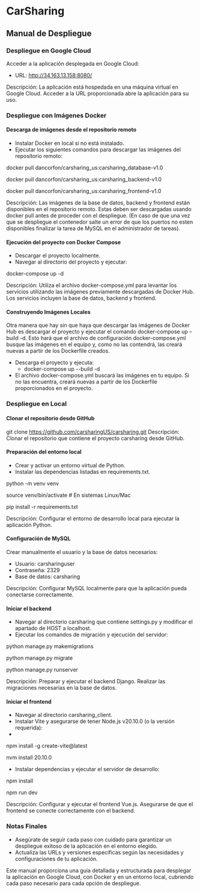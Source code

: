 # CarSharing
## Manual de Despliegue
### Despliegue en Google Cloud
Acceder a la aplicación desplegada en Google Cloud:
- URL: http://34.163.13.158:8080/

Descripción: La aplicación está hospedada en una máquina virtual en Google
Cloud. Acceder a la URL proporcionada abre la aplicación para su uso.
### Despliegue con Imágenes Docker
#### Descarga de imágenes desde el repositorio remoto
- Instalar Docker en local si no está instalado.
- Ejecutar los siguientes comandos para descargar las imágenes del repositorio
remoto:

docker pull dancorfon/carsharing_us:carsharing_database-v1.0

docker pull dancorfon/carsharing_us:carsharing_backend-v1.0

docker pull dancorfon/carsharing_us:carsharing_frontend-v1.0

Descripción: Las imágenes de la base de datos, backend y frontend están
disponibles en el repositorio remoto. Estas deben ser descargadas usando docker
pull antes de proceder con el despliegue. (En caso de que una vez que se despliegue el contenedor 
salte un error de que los puertos no esten disponibles finalizar la tarea de MySQL en el administrador de tareas).

#### Ejecución del proyecto con Docker Compose
- Descargar el proyecto localmente.
- Navegar al directorio del proyecto y ejecutar:
  
docker-compose up -d

Descripción: Utiliza el archivo docker-compose.yml para levantar los servicios
utilizando las imágenes previamente descargadas de Docker Hub. Los servicios
incluyen la base de datos, backend y frontend.

#### Construyendo Imágenes Locales
Otra manera que hay sin que haya que descargar las imágenes de Docker Hub
es descargar el proyecto y ejecutar el comando docker-compose up –build -d. Esto
hará que el archivo de configuración docker-compose.yml busque las imágenes en el
equipo y, como no las contendrá, las creará nuevas a partir de los Dockerfile creados.
- Descarga el proyecto y ejecuta:
	- docker-compose up --build -d
- El archivo docker-compose.yml buscará las imágenes en tu equipo. Si no las
encuentra, creará nuevas a partir de los Dockerfile proporcionados en el
proyecto.

### Despliegue en Local
#### Clonar el repositorio desde GitHub
git clone https://github.com/carsharingUS/carsharing.git
Descripción: Clonar el repositorio que contiene el proyecto carsharing desde
GitHub.
#### Preparación del entorno local
- Crear y activar un entorno virtual de Python.
- Instalar las dependencias listadas en requirements.txt.
  
python -m venv venv

source venv/bin/activate # En sistemas Linux/Mac

pip install -r requirements.txt

Descripción: Configurar el entorno de desarrollo local para ejecutar la aplicación
Python.

####  Configuración de MySQL
Crear manualmente el usuario y la base de datos necesarios:

- Usuario: carsharinguser
- Contraseña: 2329
- Base de datos: carsharing

Descripción: Configurar MySQL localmente para que la aplicación pueda
conectarse correctamente.

#### Iniciar el backend
- Navegar al directorio carsharing que contiene settings.py y modificar el
apartado de HOST a localhost.
- Ejecutar los comandos de migración y ejecución del servidor:
  
python manage.py makemigrations

python manage.py migrate

python manage.py runserver

Descripción: Preparar y ejecutar el backend Django. Realizar las migraciones
necesarias en la base de datos.
#### Iniciar el frontend
- Navegar al directorio carsharing_client.
- Instalar Vite y asegurarse de tener Node.js v20.10.0 (o la versión requerida):
- 
npm install -g create-vite@latest

nvm install 20.10.0

- Instalar dependencias y ejecutar el servidor de desarrollo:
  
npm install

npm run dev

Descripción: Configurar y ejecutar el frontend Vue.js. Asegurarse de que el
frontend se conecte correctamente con el backend.
### Notas Finales
- Asegúrate de seguir cada paso con cuidado para garantizar un despliegue
exitoso de la aplicación en el entorno elegido.
- Actualiza las URLs y versiones específicas según las necesidades y
configuraciones de tu aplicación.

Este manual proporciona una guía detallada y estructurada para desplegar la
aplicación en Google Cloud, con Docker y en un entorno local, cubriendo cada paso
necesario para cada opción de despliegue.
